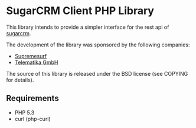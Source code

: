 SugarCRM Client PHP Library
===========================

This library intends to provide a simpler interface for the rest api
of [sugarcrm](http://www.sugarcrm.com).

The development of the library was sponsored by the following companies:

* [Supremesurf](http://www.supremesurf.de)
* [Telematika GmbH](http://www.telematika.de)

The source of this library is released under the BSD license (see COPYING for details).

Requirements
------------

* PHP 5.3
* curl (php-curl)

